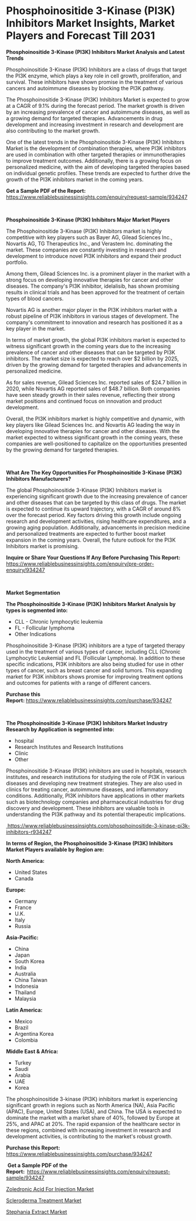 <p><h1>Phosphoinositide 3-Kinase (PI3K) Inhibitors Market Insights, Market Players and Forecast Till 2031</h1></p><p><strong>Phosphoinositide 3-Kinase (PI3K) Inhibitors Market Analysis and Latest Trends</strong></p>
<p><p>Phosphoinositide 3-Kinase (PI3K) Inhibitors are a class of drugs that target the PI3K enzyme, which plays a key role in cell growth, proliferation, and survival. These inhibitors have shown promise in the treatment of various cancers and autoimmune diseases by blocking the PI3K pathway.</p><p>The Phosphoinositide 3-Kinase (PI3K) Inhibitors Market is expected to grow at a CAGR of 9.1% during the forecast period. The market growth is driven by an increasing prevalence of cancer and autoimmune diseases, as well as a growing demand for targeted therapies. Advancements in drug development and increasing investment in research and development are also contributing to the market growth.</p><p>One of the latest trends in the Phosphoinositide 3-Kinase (PI3K) Inhibitors Market is the development of combination therapies, where PI3K inhibitors are used in combination with other targeted therapies or immunotherapies to improve treatment outcomes. Additionally, there is a growing focus on personalized medicine, with the aim of developing targeted therapies based on individual genetic profiles. These trends are expected to further drive the growth of the PI3K inhibitors market in the coming years.</p></p>
<p><strong>Get a Sample PDF of the Report:&nbsp;</strong> <a href="https://www.reliablebusinessinsights.com/enquiry/request-sample/934247">https://www.reliablebusinessinsights.com/enquiry/request-sample/934247</a></p>
<p>&nbsp;</p>
<p><strong>Phosphoinositide 3-Kinase (PI3K) Inhibitors Major Market Players</strong></p>
<p><p>The Phosphoinositide 3-Kinase (PI3K) Inhibitors market is highly competitive with key players such as Bayer AG, Gilead Sciences Inc., Novartis AG, TG Therapeutics Inc., and Verastem Inc. dominating the market. These companies are constantly investing in research and development to introduce novel PI3K inhibitors and expand their product portfolio.</p><p>Among them, Gilead Sciences Inc. is a prominent player in the market with a strong focus on developing innovative therapies for cancer and other diseases. The company's PI3K inhibitor, idelalisib, has shown promising results in clinical trials and has been approved for the treatment of certain types of blood cancers.</p><p>Novartis AG is another major player in the PI3K inhibitors market with a robust pipeline of PI3K inhibitors in various stages of development. The company's commitment to innovation and research has positioned it as a key player in the market.</p><p>In terms of market growth, the global PI3K inhibitors market is expected to witness significant growth in the coming years due to the increasing prevalence of cancer and other diseases that can be targeted by PI3K inhibitors. The market size is expected to reach over $2 billion by 2025, driven by the growing demand for targeted therapies and advancements in personalized medicine.</p><p>As for sales revenue, Gilead Sciences Inc. reported sales of $24.7 billion in 2020, while Novartis AG reported sales of $48.7 billion. Both companies have seen steady growth in their sales revenue, reflecting their strong market positions and continued focus on innovation and product development.</p><p>Overall, the PI3K inhibitors market is highly competitive and dynamic, with key players like Gilead Sciences Inc. and Novartis AG leading the way in developing innovative therapies for cancer and other diseases. With the market expected to witness significant growth in the coming years, these companies are well-positioned to capitalize on the opportunities presented by the growing demand for targeted therapies.</p></p>
<p>&nbsp;</p>
<p><strong>What Are The Key Opportunities For Phosphoinositide 3-Kinase (PI3K) Inhibitors Manufacturers?</strong></p>
<p><p>The global Phosphoinositide 3-Kinase (PI3K) Inhibitors market is experiencing significant growth due to the increasing prevalence of cancer and other diseases that can be targeted by this class of drugs. The market is expected to continue its upward trajectory, with a CAGR of around 8% over the forecast period. Key factors driving this growth include ongoing research and development activities, rising healthcare expenditures, and a growing aging population. Additionally, advancements in precision medicine and personalized treatments are expected to further boost market expansion in the coming years. Overall, the future outlook for the PI3K Inhibitors market is promising.</p></p>
<p><strong>Inquire or Share Your Questions If Any Before Purchasing This Report:</strong> <a href="https://www.reliablebusinessinsights.com/enquiry/pre-order-enquiry/934247">https://www.reliablebusinessinsights.com/enquiry/pre-order-enquiry/934247</a></p>
<p>&nbsp;</p>
<p><strong>Market Segmentation</strong></p>
<p><strong>The Phosphoinositide 3-Kinase (PI3K) Inhibitors Market Analysis by types is segmented into:</strong></p>
<p><ul><li>CLL - Chronic Iymphocytic Ieukemia</li><li>FL - Follicular Iymphoma</li><li>Other Indications</li></ul></p>
<p><p>Phosphoinositide 3-Kinase (PI3K) inhibitors are a type of targeted therapy used in the treatment of various types of cancer, including CLL (Chronic Lymphocytic Leukemia) and FL (Follicular Lymphoma). In addition to these specific indications, PI3K inhibitors are also being studied for use in other types of cancer, such as breast cancer and solid tumors. This expanding market for PI3K inhibitors shows promise for improving treatment options and outcomes for patients with a range of different cancers.</p></p>
<p><strong>Purchase this Report:&nbsp;</strong><a href="https://www.reliablebusinessinsights.com/purchase/934247">https://www.reliablebusinessinsights.com/purchase/934247</a></p>
<p>&nbsp;</p>
<p><strong>The Phosphoinositide 3-Kinase (PI3K) Inhibitors Market Industry Research by Application is segmented into:</strong></p>
<p><ul><li>hospital</li><li>Research Institutes and Research Institutions</li><li>Clinic</li><li>Other</li></ul></p>
<p><p>Phosphoinositide 3-Kinase (PI3K) inhibitors are used in hospitals, research institutes, and research institutions for studying the role of PI3K in various diseases and developing new treatment strategies. They are also used in clinics for treating cancer, autoimmune diseases, and inflammatory conditions. Additionally, PI3K inhibitors have applications in other markets such as biotechnology companies and pharmaceutical industries for drug discovery and development. These inhibitors are valuable tools in understanding the PI3K pathway and its potential therapeutic implications.</p></p>
<p><a href="https://www.reliablebusinessinsights.com/phosphoinositide-3-kinase-pi3k-inhibitors-r934247">&nbsp;https://www.reliablebusinessinsights.com/phosphoinositide-3-kinase-pi3k-inhibitors-r934247</a></p>
<p><strong>In terms of Region, the Phosphoinositide 3-Kinase (PI3K) Inhibitors Market Players available by Region are:</strong></p>
<p>
    <p> <strong> North America: </strong>
        <ul>
            <li>United States</li>
            <li>Canada</li>
        </ul>
        </p> 
    <p> <strong> Europe: </strong>
        <ul>
            <li>Germany</li>
            <li>France</li>
            <li>U.K.</li>
            <li>Italy</li>
            <li>Russia</li>
        </ul>
        </p> 
    <p> <strong> Asia-Pacific: </strong>
        <ul>
            <li>China</li>
            <li>Japan</li>
            <li>South Korea</li>
            <li>India</li>
            <li>Australia</li>
            <li>China Taiwan</li>
            <li>Indonesia</li>
            <li>Thailand</li>
            <li>Malaysia</li>
        </ul>
        </p> 
    <p> <strong> Latin America: </strong>
        <ul>
            <li>Mexico</li>
            <li>Brazil</li>
            <li>Argentina Korea</li>
            <li>Colombia</li>
        </ul>
        </p> 
    <p> <strong> Middle East & Africa: </strong>
        <ul>
            <li>Turkey</li>
            <li>Saudi</li>
            <li>Arabia</li>
            <li>UAE</li>
            <li>Korea</li>
        </ul>
    </p>
    </p>
<p><p>The phosphoinositide 3-kinase (PI3K) inhibitors market is experiencing significant growth in regions such as North America (NA), Asia Pacific (APAC), Europe, United States (USA), and China. The USA is expected to dominate the market with a market share of 40%, followed by Europe at 25%, and APAC at 20%. The rapid expansion of the healthcare sector in these regions, combined with increasing investment in research and development activities, is contributing to the market's robust growth.</p></p>
<p><strong>Purchase this Report: </strong><a href="https://www.reliablebusinessinsights.com/purchase/934247">https://www.reliablebusinessinsights.com/purchase/934247</a></p>
<p>&nbsp;<strong>Get a Sample PDF of the Report:&nbsp;&nbsp;</strong><a href="https://www.reliablebusinessinsights.com/enquiry/request-sample/934247">https://www.reliablebusinessinsights.com/enquiry/request-sample/934247</a></p>
<p><strong></strong></p>
<p><p><a href="https://github.com/ranaacryptoaddmin/Market-Research-Report-List-1/blob/main/zoledronic-acid-for-injection-market.md">Zoledronic Acid For Injection Market</a></p><p><a href="https://github.com/JordyBecker/Market-Research-Report-List-1/blob/main/scleroderma-treatment-market.md">Scleroderma Treatment Market</a></p><p><a href="https://github.com/jadenRaynor/Market-Research-Report-List-1/blob/main/stephania-extract-market.md">Stephania Extract Market</a></p></p>